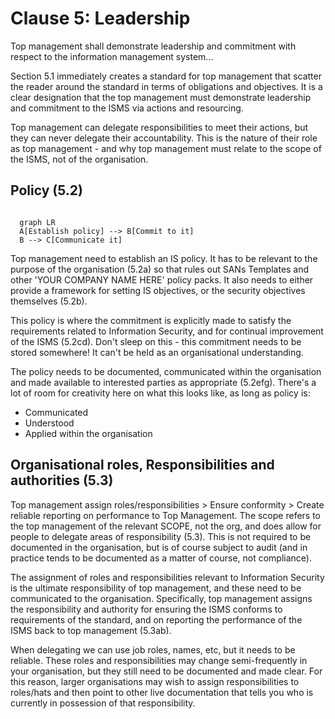 # Clause 5: Leadership 

Top management shall demonstrate leadership and commitment with respect to the information management system...

Section 5.1 immediately creates a standard for top management that scatter the reader around the standard in terms of obligations and objectives. It is a clear designation that the top management must demonstrate leadership and commitment to the ISMS via actions and resourcing.

Top management can delegate responsibilities to meet their actions, but they can never delegate their accountability. This is the nature of their role as top management - and why top management must relate to the scope of the ISMS, not of the organisation.

## Policy (5.2) 

```mermaid

  graph LR
  A[Establish policy] --> B[Commit to it]
  B --> C[Communicate it]
```

Top management need to establish an IS policy. It has to be relevant to the purpose of the organisation (5.2a) so that rules out SANs Templates and other 'YOUR COMPANY NAME HERE' policy packs. It also needs to either provide a framework for setting IS objectives, or the security objectives themselves (5.2b).

This policy is where the commitment is explicitly made to satisfy the requirements related to Information Security, and for continual improvement of the ISMS (5.2cd). Don't sleep on this - this commitment needs to be stored somewhere! It can't be held as an organisational understanding.

The policy needs to be documented, communicated within the organisation and made available to interested parties as appropriate (5.2efg). There's a lot of room for creativity here on what this looks like, as long as policy is:

- Communicated
- Understood
- Applied within the organisation

## Organisational roles, Responsibilities and authorities (5.3) 

Top management assign roles/responsibilities > Ensure conformity > Create reliable reporting on performance to Top Management.
The scope refers to the top management of the relevant SCOPE, not the org, and does allow for people to delegate areas of responsibility (5.3). This is not required to be documented in the organisation, but is of course subject to audit (and in practice tends to be documented as a matter of course, not compliance).

The assignment of roles and responsibilities relevant to Information Security is the ultimate responsibility of top management, and these need to be communicated to the organisation. Specifically, top management assigns the responsibility and authority for ensuring the ISMS conforms to requirements of the standard, and on reporting the performance of the ISMS back to top management (5.3ab).

When delegating we can use job roles, names, etc, but it needs to be reliable. These roles and responsibilities may change semi-frequently in your organisation, but they still need to be documented and made clear. For this reason, larger organisations may wish to assign responsibilities to roles/hats and then point to other live documentation that tells you who is currently in possession of that responsibility.
